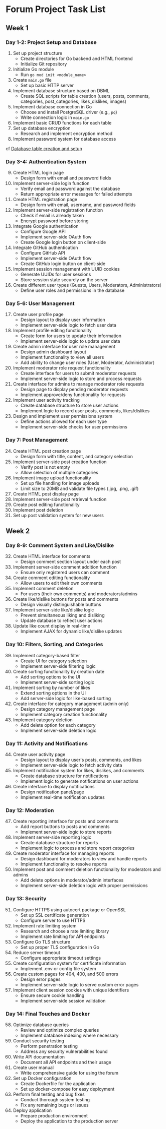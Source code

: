 # Forum Project Task List

## Week 1

### Day 1-2: Project Setup and Database

1. Set up project structure
   - Create directories for Go backend and HTML frontend
   - Initialize Git repository
2. Initialize Go module
   - Run `go mod init <module_name>`
3. Create `main.go` file
   - Set up basic HTTP server
4. Implement database structure based on DBML
   - Create SQL scripts for table creation (users, posts, comments, categories, post_categories, likes_dislikes, images)
5. Implement database connection in Go
   - Choose and install PostgreSQL driver (e.g., `pq`)
   - Write connection logic in `main.go`
6. Implement basic CRUD functions for each table
7. Set up database encryption
   - Research and implement encryption method
8. Implement password system for database access

cf [Database table creation and setup](CREATE_TABLES.md)

### Day 3-4: Authentication System

9. Create HTML login page
   - Design form with email and password fields
10. Implement server-side login function
    - Verify email and password against the database
    - Return appropriate error messages for failed attempts
11. Create HTML registration page
    - Design form with email, username, and password fields
12. Implement server-side registration function
    - Check if email is already taken
    - Encrypt password before storing
13. Integrate Google authentication
    - Configure Google API
    - Implement server-side OAuth flow
    - Create Google login button on client-side
14. Integrate GitHub authentication
    - Configure GitHub API
    - Implement server-side OAuth flow
    - Create GitHub login button on client-side
15. Implement session management with UUID cookies
    - Generate UUIDs for user sessions
    - Store session state securely on the server
16. Create different user types (Guests, Users, Moderators, Administrators)
    - Define user roles and permissions in the database

### Day 5-6: User Management

17. Create user profile page
    - Design layout to display user information
    - Implement server-side logic to fetch user data
18. Implement profile editing functionality
    - Create form for users to update their information
    - Implement server-side logic to update user data
19. Create admin interface for user role management
    - Design admin dashboard layout
    - Implement functionality to view all users
    - Add ability to change user roles (User, Moderator, Administrator)
20. Implement moderator role request functionality
    - Create interface for users to submit moderator requests
    - Implement server-side logic to store and process requests
21. Create interface for admins to manage moderator role requests
    - Design page to display pending moderator requests
    - Implement approve/deny functionality for requests
22. Implement user activity tracking
    - Create database structure to store user actions
    - Implement logic to record user posts, comments, likes/dislikes
23. Design and implement user permissions system
    - Define actions allowed for each user type
    - Implement server-side checks for user permissions

### Day 7: Post Management

24. Create HTML post creation page
    - Design form with title, content, and category selection
25. Implement server-side post creation function
    - Verify post is not empty
    - Allow selection of multiple categories
26. Implement image upload functionality
    - Set up file handling for image uploads
    - Limit size to 20MB and validate file types (.jpg, .png, .gif)
27. Create HTML post display page
28. Implement server-side post retrieval function
29. Create post editing functionality
30. Implement post deletion
31. Set up post validation system for new users

## Week 2

### Day 8-9: Comment System and Like/Dislike

32. Create HTML interface for comments
    - Design comment section layout under each post
33. Implement server-side comment addition function
    - Ensure only registered users can comment
34. Create comment editing functionality
    - Allow users to edit their own comments
35. Implement comment deletion
    - For users (their own comments) and moderators/admins
36. Create like/dislike buttons for posts and comments
    - Design visually distinguishable buttons
37. Implement server-side like/dislike logic
    - Prevent simultaneous liking and disliking
    - Update database to reflect user actions
38. Update like count display in real-time
    - Implement AJAX for dynamic like/dislike updates

### Day 10: Filters, Sorting, and Categories

39. Implement category-based filter
    - Create UI for category selection
    - Implement server-side filtering logic
40. Create sorting functionality by creation date
    - Add sorting options to the UI
    - Implement server-side sorting logic
41. Implement sorting by number of likes
    - Extend sorting options in the UI
    - Add server-side logic for like-based sorting
42. Create interface for category management (admin only)
    - Design category management page
    - Implement category creation functionality
43. Implement category deletion
    - Add delete option for each category
    - Implement server-side deletion logic

### Day 11: Activity and Notifications

44. Create user activity page
    - Design layout to display user's posts, comments, and likes
    - Implement server-side logic to fetch activity data
45. Implement notification system for likes, dislikes, and comments
    - Create database structure for notifications
    - Implement logic to generate notifications on user actions
46. Create interface to display notifications
    - Design notification panel/page
    - Implement real-time notification updates

### Day 12: Moderation

47. Create reporting interface for posts and comments
    - Add report buttons to posts and comments
    - Implement server-side logic to store reports
48. Implement server-side reporting logic
    - Create database structure for reports
    - Implement logic to process and store report categories
49. Create moderator interface for managing reports
    - Design dashboard for moderators to view and handle reports
    - Implement functionality to resolve reports
50. Implement post and comment deletion functionality for moderators and admins
    - Add delete options in moderator/admin interfaces
    - Implement server-side deletion logic with proper permissions

### Day 13: Security

51. Configure HTTPS using autocert package or OpenSSL
    - Set up SSL certificate generation
    - Configure server to use HTTPS
52. Implement rate limiting system
    - Research and choose a rate limiting library
    - Implement rate limiting for API endpoints
53. Configure Go TLS structure
    - Set up proper TLS configuration in Go
54. Reduce server timeout
    - Configure appropriate timeout settings
55. Create configuration system for certificate information
    - Implement .env or config file system
56. Create custom pages for 404, 400, and 500 errors
    - Design error pages
    - Implement server-side logic to serve custom error pages
57. Implement client session cookies with unique identifiers
    - Ensure secure cookie handling
    - Implement server-side session validation

### Day 14: Final Touches and Docker

58. Optimize database queries
    - Review and optimize complex queries
    - Implement database indexing where necessary
59. Conduct security testing
    - Perform penetration testing
    - Address any security vulnerabilities found
60. Write API documentation
    - Document all API endpoints and their usage
61. Create user manual
    - Write comprehensive guide for using the forum
62. Set up Docker configuration
    - Create Dockerfile for the application
    - Set up docker-compose for easy deployment
63. Perform final testing and bug fixes
    - Conduct thorough system testing
    - Fix any remaining bugs or issues
64. Deploy application
    - Prepare production environment
    - Deploy the application to the production server
